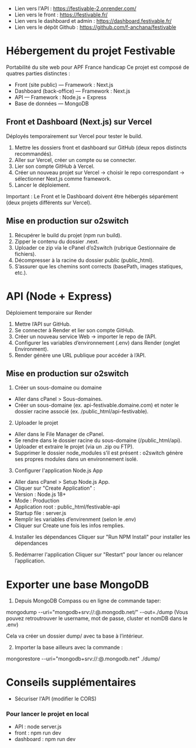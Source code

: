 - Lien vers l'API : https://festivable-2.onrender.com/
- Lien vers le front : https://festivable.fr/
- Lien vers le dashboard et admin : https://dashboard.festivable.fr/
- Lien vers le dépôt Github : https://github.com/f-anchana/festivable

# Hébergement du projet Festivable
Portabilité du site web pour APF France handicap
Ce projet est composé de quatres parties distinctes :
- Front (site public) — Framework : Next.js
- Dashboard (back-office) — Framework : Next.js
- API — Framework : Node.js + Express
- Base de données — MongoDB

## Front et Dashboard (Next.js) sur Vercel
Déployés temporairement sur Vercel pour tester le build.

1. Mettre les dossiers front et dashboard sur GitHub (deux repos distincts recommandés).
2. Aller sur Vercel, créer un compte ou se connecter.
3. Lier son compte GitHub à Vercel.
4. Créer un nouveau projet sur Vercel → choisir le repo correspondant → sélectionner Next.js comme framework.
5. Lancer le déploiement.

Important : Le Front et le Dashboard doivent être hébergés séparément (deux projets différents sur Vercel).

## Mise en production sur o2switch
1. Récupérer le build du projet (npm run build).
2. Zipper le contenu du dossier .next.
3. Uploader ce zip via le cPanel d’o2switch (rubrique Gestionnaire de fichiers).
4. Décompresser à la racine du dossier public (public_html).
5. S’assurer que les chemins sont corrects (basePath, images statiques, etc.).

# API (Node + Express)
Déploiement temporaire sur Render

1. Mettre l’API sur GitHub.
2. Se connecter à Render et lier son compte GitHub.
3. Créer un nouveau service Web → importer le repo de l’API.
4. Configurer les variables d’environnement (.env) dans Render (onglet Environment).
5. Render génère une URL publique pour accéder à l’API.


## Mise en production sur o2switch
1. Créer un sous-domaine ou domaine
- Aller dans cPanel > Sous-domaines.
- Créer un sous-domaine (ex. api-festivable.domaine.com) et noter le dossier racine associé (ex. /public_html/api-festivable).

2. Uploader le projet
- Aller dans le File Manager de cPanel.
- Se rendre dans le dossier racine du sous-domaine (/public_html/api).
- Uploader et extraire le projet (via un .zip ou FTP).
- Supprimer le dossier node_modules s’il est présent : o2switch génère ses propres modules dans un environnement isolé.

3. Configurer l'application Node.js App
- Aller dans cPanel > Setup Node.js App.
- Cliquer sur "Create Application" :
- Version : Node.js 18+
- Mode : Production
- Application root : public_html/festivable-api
- Startup file : server.js
- Remplir les variables d’envirenment (selon le .env)
- Cliquer sur Create une fois les infos remplies.


4. Installer les dépendances
Cliquer sur "Run NPM Install" pour installer les dépendances

5. Redémarrer l'application
Cliquer sur "Restart" pour lancer ou relancer l’application.

# Exporter une base MongoDB
1. Depuis MongoDB Compass ou en ligne de commande taper:

mongodump --uri="mongodb+srv://<username>:<password>@<cluster>.mongodb.net/<nomDB>" --out=./dump
(Vous pouvez retroutrouver le username, mot de passe, cluster et nomDB dans le .env)

Cela va créer un dossier dump/ avec ta base à l’intérieur.

2. Importer la base ailleurs avec la commande :

mongorestore --uri="mongodb+srv://<nouveauUser>:<nouveauMdp>@<nouveauCluster>.mongodb.net" ./dump/<nomDB>


# Conseils supplémentaires
- Sécuriser l'API (modifier le CORS)

### Pour lancer le projet en local

- API : node server.js
- front : npm run dev
- dashboard : npm run dev